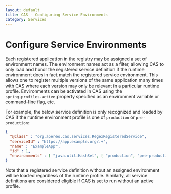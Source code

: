 ```yaml
---
layout: default
title: CAS - Configuring Service Environments
category: Services
---
```


# Configure Service Environments

Each registered application in the registry may be assigned a set of environment names. The environment names act as a filter, allowing
CAS to only load and honor the registered service definition if the runtime environment does in fact match the registered service environment. This allows one to register multiple versions of the same application many times with CAS where each version may only be relevant in a particular runtime profile. Environments can be activated in CAS using the `spring.profiles.active` property specified as an environment variable or command-line flag, etc.

For example, the below service definition is only recognized and loaded by CAS if the runtime environment profile is one of `production` or `pre-production`:

```json
{
  "@class" : "org.apereo.cas.services.RegexRegisteredService",
  "serviceId" : "https://app.example.org/.+",
  "name" : "ExampleApp",
  "id" : 1,
  "environments" : [ "java.util.HashSet", [ "production", "pre-production" ] ]
}
```

Note that a registered service definition without an assigned environment will be loaded regardless of the runtime profile. Similarly, all 
service definitions are considered eligible if CAS is set to run without an active profile.

